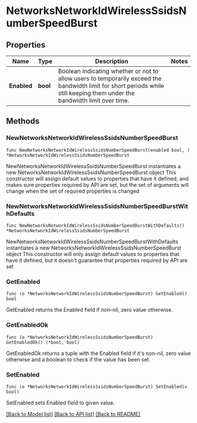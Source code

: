 # NetworksNetworkIdWirelessSsidsNumberSpeedBurst

## Properties

Name | Type | Description | Notes
------------ | ------------- | ------------- | -------------
**Enabled** | **bool** | Boolean indicating whether or not to allow users to temporarily exceed the bandwidth limit for short periods while still keeping them under the bandwidth limit over time. | 

## Methods

### NewNetworksNetworkIdWirelessSsidsNumberSpeedBurst

`func NewNetworksNetworkIdWirelessSsidsNumberSpeedBurst(enabled bool, ) *NetworksNetworkIdWirelessSsidsNumberSpeedBurst`

NewNetworksNetworkIdWirelessSsidsNumberSpeedBurst instantiates a new NetworksNetworkIdWirelessSsidsNumberSpeedBurst object
This constructor will assign default values to properties that have it defined,
and makes sure properties required by API are set, but the set of arguments
will change when the set of required properties is changed

### NewNetworksNetworkIdWirelessSsidsNumberSpeedBurstWithDefaults

`func NewNetworksNetworkIdWirelessSsidsNumberSpeedBurstWithDefaults() *NetworksNetworkIdWirelessSsidsNumberSpeedBurst`

NewNetworksNetworkIdWirelessSsidsNumberSpeedBurstWithDefaults instantiates a new NetworksNetworkIdWirelessSsidsNumberSpeedBurst object
This constructor will only assign default values to properties that have it defined,
but it doesn't guarantee that properties required by API are set

### GetEnabled

`func (o *NetworksNetworkIdWirelessSsidsNumberSpeedBurst) GetEnabled() bool`

GetEnabled returns the Enabled field if non-nil, zero value otherwise.

### GetEnabledOk

`func (o *NetworksNetworkIdWirelessSsidsNumberSpeedBurst) GetEnabledOk() (*bool, bool)`

GetEnabledOk returns a tuple with the Enabled field if it's non-nil, zero value otherwise
and a boolean to check if the value has been set.

### SetEnabled

`func (o *NetworksNetworkIdWirelessSsidsNumberSpeedBurst) SetEnabled(v bool)`

SetEnabled sets Enabled field to given value.



[[Back to Model list]](../README.md#documentation-for-models) [[Back to API list]](../README.md#documentation-for-api-endpoints) [[Back to README]](../README.md)


